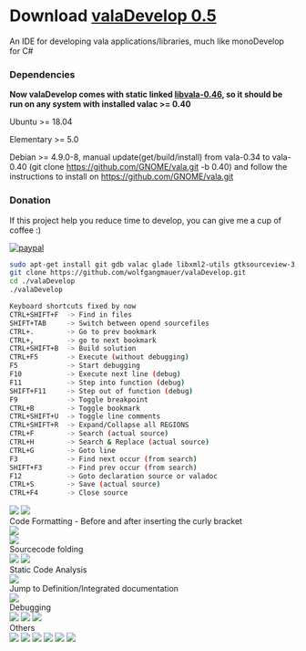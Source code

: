 # Download [valaDevelop 0.5](https://raw.githubusercontent.com/wolfgangmauer/valaDevelop/master/valaDevelop)
An IDE for developing vala applications/libraries, much like monoDevelop for C#

### Dependencies
<b>Now valaDevelop comes with static linked [libvala-0.46](https://gitlab.gnome.org/GNOME/vala/tree/wip/fast-vapi), so it should be run on any system with installed valac >= 0.40</b>

Ubuntu >= 18.04

Elementary >= 5.0

Debian >= 4.9.0-8, manual update(get/build/install) from vala-0.34 to vala-0.40 (git clone https://github.com/GNOME/vala.git -b 0.40) and follow the instructions to install on https://github.com/GNOME/vala.git

### Donation
If this project help you reduce time to develop, you can give me a cup of coffee :)

[![paypal](https://www.paypalobjects.com/en_US/i/btn/btn_donateCC_LG.gif)](https://www.paypal.com/cgi-bin/webscr?cmd=_donations&business=wolfgang.mauer@kabelmail.de&lc=DE&item_name=Donation+to+Wolfgang+Mauer&no_note=0&cn=&currency_code=EUR&bn=PP-DonationsBF:btn_donateCC_LG.gif:NonHosted)

```sh
sudo apt-get install git gdb valac glade libxml2-utils gtksourceview-3.0-1 libwebkit2gtk-4.0-37 libjson-glib-1.0
git clone https://github.com/wolfgangmauer/valaDevelop.git
cd ./valaDevelop
./valaDevelop
```
```sh
Keyboard shortcuts fixed by now
CTRL+SHIFT+F  -> Find in files
SHIFT+TAB     -> Switch between opend sourcefiles
CTRL+.        -> Go to prev bookmark
CTRL+,        -> go to next bookmark
CTRL+SHIFT+B  -> Build solution
CTRL+F5       -> Execute (without debugging)
F5            -> Start debugging
F10           -> Execute next line (debug)
F11           -> Step into function (debug)
SHIFT+F11     -> Step out of function (debug)
F9            -> Toggle breakpoint
CTRL+B        -> Toggle bookmark
CTRL+SHIFT+U  -> Toggle line comments
CTRL+SHIFT+R  -> Expand/Collapse all REGIONS
CTRL+F        -> Search (actual source)
CTRL+H        -> Search & Replace (actual source)
CTRL+G        -> Goto line
F3            -> Find next occur (from search)
SHIFT+F3      -> Find prev occur (from search)
F12           -> Goto declaration source or valadoc
CTRL+S        -> Save (actual source)
CTRL+F4       -> Close source
```
<img src="https://user-images.githubusercontent.com/27953724/55681485-3e941700-5927-11e9-94b8-c05ec89d88c7.png">
<img src="https://user-images.githubusercontent.com/27953724/55681484-3dfb8080-5927-11e9-99ac-72aac5dac659.png">
</br>Code Formatting - Before and after inserting the curly bracket</br>
<img src="https://user-images.githubusercontent.com/27953724/55681482-3dfb8080-5927-11e9-983f-f4d7dd7e4e16.png">
</br>

<img src="https://user-images.githubusercontent.com/27953724/55681483-3dfb8080-5927-11e9-9ff0-3e0a0d5a282b.png">
</br>Sourcecode folding</br>
<img src="https://user-images.githubusercontent.com/27953724/55681480-3dfb8080-5927-11e9-8f4c-500cc84288ef.png">
<img src="https://user-images.githubusercontent.com/27953724/55681481-3dfb8080-5927-11e9-8581-0fec8aa7d20e.png">
</br>Static Code Analysis</br>
<img src="https://user-images.githubusercontent.com/27953724/55681479-3dfb8080-5927-11e9-8012-4839abf6a1d6.png">
</br>Jump to Definition/Integrated documentation</br>
<img src="https://user-images.githubusercontent.com/27953724/55681478-3d62ea00-5927-11e9-9b50-6cba3b2a1abd.png">
</br>Debugging</br>
<img src="https://user-images.githubusercontent.com/27953724/55681473-3cca5380-5927-11e9-8e38-5911c487e556.png">
<img src="https://user-images.githubusercontent.com/27953724/55681472-3cca5380-5927-11e9-8703-ab85e62e56a9.png">
<img src="https://user-images.githubusercontent.com/27953724/55681476-3d62ea00-5927-11e9-8b67-9bf2defa5b59.png">
</br>Others</br>
<img src="https://user-images.githubusercontent.com/27953724/55681468-3cca5380-5927-11e9-8c8e-7fffa53e9058.png">
<img src="https://user-images.githubusercontent.com/27953724/55681469-3cca5380-5927-11e9-8cdc-22c8e5ece838.png">
<img src="https://user-images.githubusercontent.com/27953724/55681470-3cca5380-5927-11e9-94d6-5af84bbcc9df.png">
<img src="https://user-images.githubusercontent.com/27953724/55681471-3cca5380-5927-11e9-9333-9a5e0a319930.png">
<img src="https://user-images.githubusercontent.com/27953724/55681474-3d62ea00-5927-11e9-8f25-fae76486c28e.png">
<img src="https://user-images.githubusercontent.com/27953724/55681475-3d62ea00-5927-11e9-880e-434dfa97d7e7.png">
